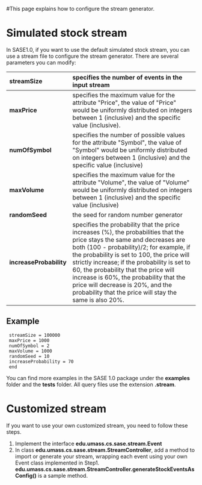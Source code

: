 #This page explains how to configure the stream generator.

# Simulated stock stream #
In SASE1.0, if you want to use the default simulated stock stream, you can use a stream file to configure the stream generator. There are several parameters you can modify:

| **streamSize**| specifies the number of events in the input stream |
|:--------------|:---------------------------------------------------|
| **maxPrice**  | specifies the maximum value for the attribute "Price", the value of "Price" would be uniformly distributed on integers between 1 (inclusive) and the specific value (inclusive).|
| **numOfSymbol**| specifies the number of possible values for the attribute "Symbol", the value of "Symbol" would be uniformly distributed on integers between 1 (inclusive) and the specific value (inclusive)|
| **maxVolume** | specifies the maximum value for the attribute "Volume", the value of "Volume" would be uniformly distributed on integers between 1 (inclusive) and the specific value (inclusive)|
| **randomSeed**| the seed for random number generator               |
| **increaseProbability**| specifies the probability that the price increases (%), the probabilities that the price stays the same and decreases are both (100 - probability)/2; for example, if the probability is set to 100, the price will strictly increase; if the probability is set to 60, the probability that the price will increase is 60%, the probability that the price will decrease is 20%, and the probability that the price will stay the same is also 20%.|


## Example ##
```
 streamSize = 100000
 maxPrice = 1000
 numOfSymbol = 2
 maxVolume = 1000
 randomSeed = 10
 increaseProbability = 70
 end
```

You can find more examples in the SASE 1.0 package under the **examples** folder and the **tests** folder. All query files use the extension **.stream**.

# Customized stream #
If you want to use your own customized stream, you need to follow these steps.
  1. Implement the interface **edu.umass.cs.sase.stream.Event**
  1. In class **edu.umass.cs.sase.stream.StreamController**, add a method to import  or generate your stream, wrapping each event using your own Event class implemented in Step1. **edu.umass.cs.sase.stream.StreamController.generateStockEventsAsConfig()** is a sample method.